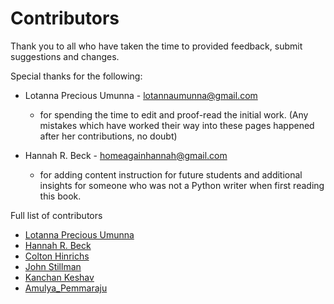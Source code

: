 # Contributors

Thank you to all who have taken the time to provided feedback, submit suggestions and changes.

Special thanks for the following:

* Lotanna Precious Umunna - lotannaumunna@gmail.com
  * for spending the time to edit and proof-read the initial work. (Any mistakes which have worked their way into these pages happened after her contributions, no doubt)

* Hannah R. Beck - homeagainhannah@gmail.com
  * for adding content instruction for future students and additional insights for someone who was not a Python writer when first reading this book.
  
Full list of contributors
* [Lotanna Precious Umunna](https://github.com/lumunna)
* [Hannah R. Beck](https://github.com/insightanalyst)
* [Colton Hinrichs](https://github.com/ColtonHinrichs)
* [John Stillman](https://github.com/johnstillman)
* [Kanchan Keshav](https://github.com/kanchankeshav)
* [Amulya_Pemmaraju](https://github.com/a0p0j0f)
